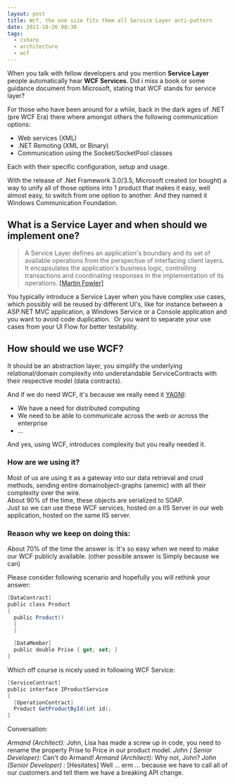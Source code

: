 ```yaml
---
layout: post
title: Wcf, the one size fits them all Service Layer anti-pattern
date: 2011-10-26 08:30
tags:
  - csharp
  - architecture
  - wcf
---
```


When you talk with fellow developers and you mention **Service Layer** people automatically hear **WCF Services**. Did i miss a book or some guidance document from Microsoft, stating that WCF stands for service layer?

For those who have been around for a while, back in the dark ages of .NET (pre WCF Era) there where amongst others the following communication options:

- Web services (XML)
- .NET Remoting (XML or Binary)
- Communication using the Socket/SocketPool classes

Each with their specific configuration, setup and usage.

With the release of .Net Framework 3.0/3.5, Microsoft created (or bought) a way to unify all of those options into 1 product that makes it easy, well almost easy, to switch from one option to another. And they named it Windows Communication Foundation.

## What is a Service Layer and when should we implement one?

> A Service Layer defines an application's boundary and its set of available operations from the perspective of interfacing client layers. It encapsulates the application's business logic, controlling transactions and coordinating responses in the implementation of its operations. [[Martin Fowler]](http://martinfowler.com/eaaCatalog/serviceLayer.html)

You typically introduce a Service Layer when you have complex use cases, which possibly will be reused by different UI's, like for instance between a ASP.NET MVC application, a Windows Service or a Console application and you want to avoid code duplication.  Or you want to separate your use cases from your UI Flow for better testability.

## How should we use WCF?

It should be an abstraction layer, you simplify the underlying relational/domain complexity into understandable ServiceContracts with their respective model (data contracts).

And if we do need WCF, it's because we really need it [YAGNI](https://en.wikipedia.org/wiki/You_aren't_gonna_need_it "You aren't gonna need it"):

- We have a need for distributed computing
- We need to be able to communicate across the web or across the enterprise
- ...

And yes, using WCF, introduces complexity but you really needed it.

### How are we using it?

Most of us are using it as a gateway into our data retrieval and crud methods, sending entire domainobject-graphs (anemic) with all their complexity over the wire.  
About 90% of the time, these objects are serialized to SOAP.  
Just so we can use these WCF services, hosted on a IIS Server in our web application, hosted on the same IIS server.

### Reason why we keep on doing this:

About 70% of the time the answer is: It's so easy when we need to make our WCF publicly available. (other possible answer is Simply because we can)

Please consider following scenario and hopefully you will rethink your answer:

```csharp
[DataContract]
public class Product
{
  public Product()
  {
  }

  [DataMember]
  public double Prise { get; set; }
}
```

Which off course is nicely used in following WCF Service:

```csharp
[ServiceContract]
public interface IProductService
{
  [OperationContract]
  Product GetProductById(int id);
}
```

Conversation:

_Armand (Architect):_ John, Lisa has made a screw up in code, you need to rename the property Prise to Price in our product model.
_John ( Senior Developer):_ Can't do Armand!
_Armand (Architect):_ Why not, John?
_John (Senior Developer) :_ [Hesitates] Well ... erm ... because we have to call all of our customers and tell them we have a breaking API change.
